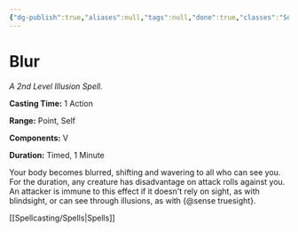 ```yaml
---
{"dg-publish":true,"aliases":null,"tags":null,"done":true,"classes":"Sorcerer, Wizard, Artificer,","spellLevel":2,"school":"Illusion","source":"PHB","permalink":"/spells/blur/","dgHomeLink":false,"dgPassFrontmatter":true}
---
```


# Blur
*A 2nd Level Illusion Spell.*

**Casting Time:** 1 Action

**Range:** Point, Self

**Components:** V 

**Duration:** Timed, 1 Minute

Your body becomes blurred, shifting and wavering to all who can see you. For the duration, any creature has disadvantage on attack rolls against you. An attacker is immune to this effect if it doesn't rely on sight, as with blindsight, or can see through illusions, as with {@sense truesight}.

[[Spellcasting/Spells|Spells]]